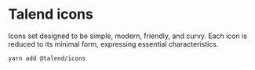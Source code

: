 # Talend icons

Icons set designed to be simple, modern, friendly, and curvy.
Each icon is reduced to its minimal form, expressing essential characteristics.

```bash
yarn add @talend/icons
```
